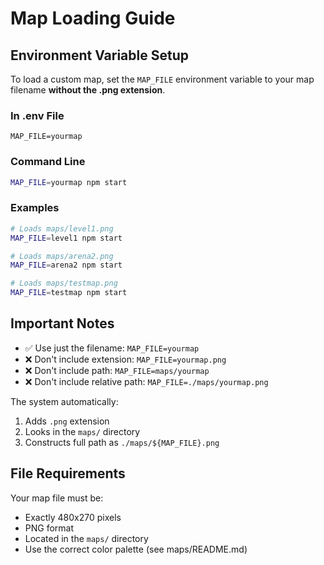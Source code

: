 # Map Loading Guide

## Environment Variable Setup

To load a custom map, set the `MAP_FILE` environment variable to your map filename **without the .png extension**.

### In .env File
```env
MAP_FILE=yourmap
```

### Command Line
```bash
MAP_FILE=yourmap npm start
```

### Examples
```bash
# Loads maps/level1.png
MAP_FILE=level1 npm start

# Loads maps/arena2.png  
MAP_FILE=arena2 npm start

# Loads maps/testmap.png
MAP_FILE=testmap npm start
```

## Important Notes

- ✅ Use just the filename: `MAP_FILE=yourmap`
- ❌ Don't include extension: `MAP_FILE=yourmap.png`
- ❌ Don't include path: `MAP_FILE=maps/yourmap`
- ❌ Don't include relative path: `MAP_FILE=./maps/yourmap.png`

The system automatically:
1. Adds `.png` extension
2. Looks in the `maps/` directory
3. Constructs full path as `./maps/${MAP_FILE}.png`

## File Requirements

Your map file must be:
- Exactly 480x270 pixels
- PNG format
- Located in the `maps/` directory
- Use the correct color palette (see maps/README.md) 